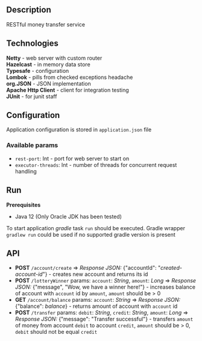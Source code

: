 ## Description

RESTful money transfer service

## Technologies

**Netty**  - web server with custom router <br>
**Hazelcast** - in memory data store <br>
**Typesafe** - configuration <br>
**Lombok** - pills from checked exceptions headache <br>
**org.JSON** - JSON implementation <br>
**Apache Http Client** - client for integration testing <br>
**JUnit** - for junit staff

## Configuration

Application configuration is stored in `application.json` file

### Available params

- `rest-port`: Int - port for web server to start on
- `executor-threads`: Int - number of threads for concurrent request handling

## Run

**Prerequisites**
- Java 12 (Only Oracle JDK has been tested)

To start application *gradle* task `run` should be executed. Gradle wrapper `gradlew run` could be used if no supported gradle version is present

## API

- **POST** `/account/create` => *Response JSON:* {"accountId": "*created-account-id*"} - creates new account and returns its id <br>
- **POST** `/lotteryWinner` params: `account`: *String*, `amount`: *Long* => *Response JSON:* {"message", "Wow, we have a winner here!"} - increases balance of account with `account` id by `amount`, `amount` should be > 0 <br>
- **GET** `/account/balance` params: `account`: *String* => *Response JSON:* {"balance": *balance*} - returns amount of account with `account` id<br>
- **POST** `/transfer` params: `debit`: *String*, `credit`: *String*, `amount`: *Long* => *Response JSON:* {"message": "Transfer successful"} - transfers `amount` of money from account `debit` to account `credit`, `amount` should be > 0, `debit` should not be equal `credit`<br>

